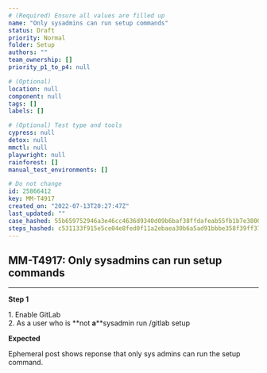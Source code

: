 ```yaml
---
# (Required) Ensure all values are filled up
name: "Only sysadmins can run setup commands"
status: Draft
priority: Normal
folder: Setup
authors: ""
team_ownership: []
priority_p1_to_p4: null

# (Optional)
location: null
component: null
tags: []
labels: []

# (Optional) Test type and tools
cypress: null
detox: null
mmctl: null
playwright: null
rainforest: []
manual_test_environments: []

# Do not change
id: 25866412
key: MM-T4917
created_on: "2022-07-13T20:27:47Z"
last_updated: ""
case_hashed: 55b659752946a3e46cc4636d9340d09b6baf38ffdafeab55fb1b7e380018584f96fd2a320e9c71d1b746baf1d6ae5e6c
steps_hashed: c531133f915e5ce04e8fed0f11a2ebaea30b6a5ad91bbbe358f39ff37c40e5d67f690aa62247c2a14791a8335a43dc65
---
```


<!-- (Auto-generated) Based on frontmatter's "key" and "name" -->

## MM-T4917: Only sysadmins can run setup commands

---

**Step 1**

1\. Enable GitLab\
2\. As a user who is \*\*not **a**\*\*sysadmin run /gitlab setup

**Expected**

Ephemeral post shows reponse that only sys admins can run the setup command.
